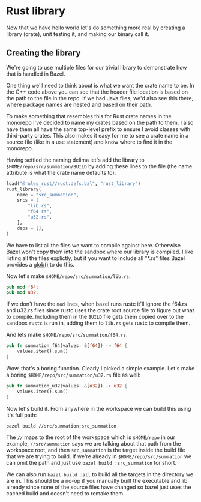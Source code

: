 # Rust library

Now that we have hello world let's do something more real by creating a library (crate), unit testing it, and making our binary call it.

## Creating the library
We're going to use multiple files for our trivial library to demonstrate how that is handled in Bazel.

One thing we'll need to think about is what we want the crate name to be. In the C++ code above you can see that the header file location is based on the path to the
file in the repo. If we had Java files, we'd also see this there, where package names are nested and based on their
path.

To make something that resembles this for Rust crate names in the monorepo I've decided to name my crates based
on the path to them. I also have them all have the same top-level prefix to ensure I avoid classes with third-party
crates. This also makes it easy for me to see a crate name in a source file (like in a use statement) and know
where to find it in the monorepo.

Having settled the naming delima let's add the library to `$HOME/repo/src/summation/BUILD` by adding these lines to the file (the name attribute is what the crate name defaults to):
```python
load("@rules_rust//rust:defs.bzl", "rust_library")
rust_library(
    name = "src_summation",
    srcs = [
        "lib.rs",
        "f64.rs",
        "u32.rs",
    ],
    deps = [],
)
```

We have to list all the files we want to compile against here. Otherwise Bazel won't copy them into the sandbox where our library is compiled.
I like listing all the files explictly, but if you want to include all "*.rs" files Bazel provides a [glob()](https://bazel.build/reference/be/functions#glob) to do this.

Now let's make `$HOME/repo/src/summation/lib.rs`:
```rust
pub mod f64;
pub mod u32;
```

If we don't have the `mod` lines, when bazel runs rustc it'll ignore the f64.rs and u32.rs files since rustc uses the crate root source file to figure out what to compile.
Including them in the `BUILD` file gets them copied over to the sandbox `rustc` is run in, adding them to `lib.rs` gets rustc to compile them.

And lets make `$HOME/repo/src/summation/f64.rs`:
```rust
pub fn summation_f64(values: &[f64]) -> f64 {
    values.iter().sum()
}
```

Wow, that's a boring function. Clearly I picked a simple example. Let's make a boring `$HOME/repo/src/summation/u32.rs` file as well:
```rust
pub fn summation_u32(values: &[u32]) -> u32 {
    values.iter().sum()
}
```

Now let's build it. From anywhere in the workspace we can build this using it's full path:
```shell
bazel build //src/summation:src_summation
```

The `//` maps to the root of the workspace which is `$HOME/repo` in our example, `//src/summation` says we are talking about that path from the workspace root,
and then `src_summation` is the target inside the build file that we are trying to build. If we're already in `$HOME/repo/src/summation` we can omit the path
and just use `bazel build :src_summation` for short.

We can also run `bazel build :all` to build all the targets in the directory we are in. This should be a no-op if you manually built the executable and lib already
since none of the source files have changed so bazel just uses the cached build and doesn't need to remake them.
